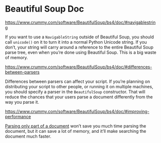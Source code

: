 # Beautiful Soup Doc

https://www.crummy.com/software/BeautifulSoup/bs4/doc/#navigablestring

If you want to use a `NavigableString` outside of Beautiful Soup, you should call `unicode()` on it to turn it into a normal Python Unicode string. If you don’t, your string will carry around a reference to the entire Beautiful Soup parse tree, even when you’re done using Beautiful Soup. This is a big waste of memory.



https://www.crummy.com/software/BeautifulSoup/bs4/doc/#differences-between-parsers

Differences between parsers can affect your script. If you’re planning on distributing your script to other people, or running it on multiple machines, you should specify a parser in the `BeautifulSoup` constructor. That will reduce the chances that your users parse a document differently from the way you parse it.



https://www.crummy.com/software/BeautifulSoup/bs4/doc/#improving-performance

[Parsing only part of a document](https://www.crummy.com/software/BeautifulSoup/bs4/doc/#parsing-only-part-of-a-document) won’t save you much time parsing the document, but it can save a lot of memory, and it’ll make searching the document much faster.
